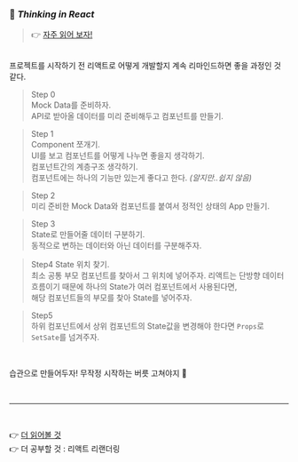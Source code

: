 ### 🤔 _Thinking in React_

> 👉 [자주 읽어 보자!](https://react.dev/learn/thinking-in-react, "Thinking in React")

<br />
프로젝트를 시작하기 전 리액트로 어떻게 개발할지 계속 리마인드하면 좋을 과정인 것 같다.

<br />

> Step 0  
> Mock Data를 준비하자.  
> API로 받아올 데이터를 미리 준비해두고 컴포넌트를 만들기.

> Step 1  
> Component 쪼개기.  
> UI를 보고 컴포넌트를 어떻게 나누면 좋을지 생각하기.  
> 컴포넌트간의 계층구조 생각하기.  
> 컴포넌트에는 하나의 기능만 있는게 좋다고 한다. _(알지만..쉽지 않음)_

> Step 2  
> 미리 준비한 Mock Data와 컴포넌트를 붙여서 정적인 상태의 App 만들기.

> Step 3  
> State로 만들어줄 데이터 구분하기.  
> 동적으로 변하는 데이터와 아닌 데이터를 구분해주자.

> Step4
> State 위치 찾기.  
> 최소 공통 부모 컴포넌트를 찾아서 그 위치에 넣어주자.
> 리액트는 단방향 데이터 흐름이기 때문에 하나의 State가 여러 컴포넌트에서 사용된다면,  
> 해당 컴포넌트들의 부모를 찾아 State를 넣어주자.

> Step5  
> 하위 컴포넌트에서 상위 컴포넌트의 State값을 변경해야 한다면 `Props`로 `SetSate`를 넘겨주자.

<br />

습관으로 만들어두자! 무작정 시작하는 버릇 고쳐야지 🤔

<br />

---

<br />

👉 [더 읽어볼 것]('https://overreacted.io/ko/react-as-a-ui-runtime/', "React as a UI Runtime")  
👉 더 공부할 것 : 리액트 리랜더링

<br />

